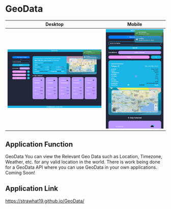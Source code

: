 # GeoData
Desktop                    |                    Mobile
:-------------------------:|:-------------------------:
![GeoData API on Desktop](./assets/css/images/designs/GeoDataAPIDesktopNY.png)  |  ![GeoData API on Mobile](./assets/css/images/designs/GeoDataAPIMobileLoad.png)

## Application Function
GeoData
You can view the Relevant Geo Data such as Location, Timezone, Weather, etc. for any valid location in the world.
There is work being done for a GeoData API where you can use GeoData in your own applications. Coming Soon!

## Application Link
https://strawhat19.github.io/GeoData/